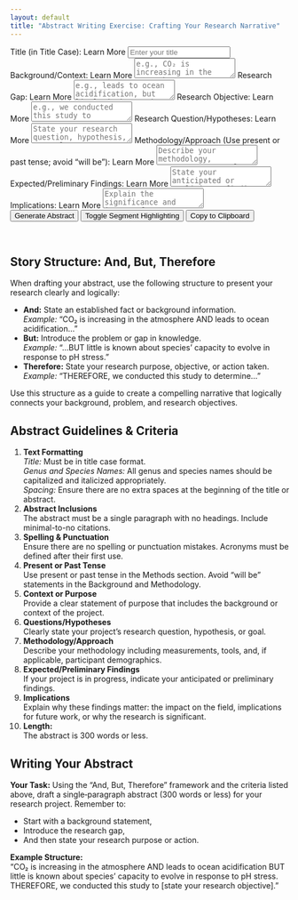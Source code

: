 ```yaml
---
layout: default
title: "Abstract Writing Exercise: Crafting Your Research Narrative"
---
```


<!-- Interactive Abstract Generator Form -->
<form id="abstractForm">
  <!-- TITLE FIELD -->
  <label for="title">
    Title (in Title Case): 
    <span class="learnMore" onclick="toggleExample('exampleTitle')">Learn More</span>
  </label>
  <div id="exampleTitle" class="example" style="display:none; margin:5px 0 10px 20px; border-left: 2px solid #007BFF; padding-left: 10px;">
    <p>
      <strong>Example 1:</strong> 
      <span title="Title must be in title case.">Are Whooping Cranes Destined for Extinction? Climate Change Imperils Recruitment and Population Growth</span>
      (Butler, M., Metzger, K., &amp; Harris, G., 2017)
      <a href="https://doi.org/10.1002/ece3.2892" target="_blank">[Link]</a>
    </p>
    <p>
      <strong>Example 2:</strong> 
      <span title="Title must be in title case.">Feeding Preferences and the Effect of Temperature on Feeding Rates of the Graceful Kelp Crab, Pugettia gracilis</span>
      (Johnson, K. H., Dobkowski, K. A., Seroy, S. K., Fox, S., &amp; Meenan, N., 2023)
      <a href="https://doi.org/10.7717/peerj.15223" target="_blank">[Link]</a>
    </p>
    <p>
      <strong>Example 3:</strong> 
      <span title="Title must be in title case.">Timing Is Everything: The Effect of Tidal Timing on Biodiversity During Heatwaves</span>
      (Sanfilippo, J., Guthery, H., Pop, J., &amp; Eklund, B., 2023)
      <!-- No DOI provided for this one -->
    </p>
  </div>
  <input type="text" id="title" name="title" placeholder="Enter your title" required>
  
  <!-- BACKGROUND/CONTEXT FIELD -->
  <label for="and">
    Background/Context: 
    <span class="learnMore" onclick="toggleExample('exampleBackground')">Learn More</span>
  </label>
  <div id="exampleBackground" class="example" style="display:none; margin:5px 0 10px 20px; border-left: 2px solid #007BFF; padding-left: 10px;">
    <p>
      <strong>Example 1:</strong> 
      “Identifying climatic drivers of an animal population's vital rates and locating where they operate steers conservation efforts to optimize species recovery.”
      (Butler et al., 2017)
      <a href="https://doi.org/10.1002/ece3.2892" target="_blank">[Link]</a>
    </p>
    <p>
      <strong>Example 2:</strong> 
      “Graceful kelp crabs (Pugettia gracilis) are abundant consumers in shallow subtidal ecosystems of the Salish Sea. These dynamic habitats are currently experiencing multiple changes including invasion by non-native seaweeds and ocean warming.”
      (Johnson et al., 2023)
      <a href="https://doi.org/10.7717/peerj.15223" target="_blank">[Link]</a>
    </p>
  </div>
  <textarea id="and" name="and" placeholder="e.g., CO₂ is increasing in the atmosphere" required></textarea>
  
  <!-- RESEARCH GAP FIELD -->
  <label for="but">
    Research Gap: 
    <span class="learnMore" onclick="toggleExample('exampleGap')">Learn More</span>
  </label>
  <div id="exampleGap" class="example" style="display:none; margin:5px 0 10px 20px; border-left: 2px solid #007BFF; padding-left: 10px;">
    <p>
      <strong>Example 1:</strong> 
      “However, little is known about P. gracilis’ foraging ecology.”
      (Johnson et al., 2023)
      <a href="https://doi.org/10.7717/peerj.15223" target="_blank">[Link]</a>
    </p>
    <p>
      <strong>Example 2:</strong> 
      “The anthomedusa Sarsia tubulosa has long been considered a ‘variable’ species, yet recent observations reveal the existence of at least three species.”
      (Miller, R., 1982)
      <a href="https://doi.org/10.1016/0022-0981(82)90089-2" target="_blank">[Link]</a>
    </p>
  </div>
  <textarea id="but" name="but" placeholder="e.g., leads to ocean acidification, but little is known about species' capacity to evolve in response to pH stress" required></textarea>
  
  <!-- RESEARCH OBJECTIVE FIELD -->
  <label for="therefore">
    Research Objective: 
    <span class="learnMore" onclick="toggleExample('exampleObjective')">Learn More</span>
  </label>
  <div id="exampleObjective" class="example" style="display:none; margin:5px 0 10px 20px; border-left: 2px solid #007BFF; padding-left: 10px;">
    <p>
      <strong>Example 1:</strong> 
      “Therefore, we identify climatic drivers of whooping crane recruitment throughout the species’ life cycle.”
      (Butler et al., 2017)
      <a href="https://doi.org/10.1002/ece3.2892" target="_blank">[Link]</a>
    </p>
    <p>
      <strong>Example 2:</strong> 
      “Therefore, we investigated their feeding preferences between native and invasive food sources, as well as feeding rates at elevated temperatures.”
      (Johnson et al., 2023)
      <a href="https://doi.org/10.7717/peerj.15223" target="_blank">[Link]</a>
    </p>
    <p>
      <strong>Example 3:</strong> 
      “Here, we present a brief observational account of the first‐known record of brooding, development, and hatching of fertilized eggs for O. californicus.”
      (Khen et al., 2022)
      <a href="https://doi.org/10.1002/ece3.9481" target="_blank">[Link]</a>
    </p>
  </div>
  <textarea id="therefore" name="therefore" placeholder="e.g., we conducted this study to assess..." required></textarea>
  
  <!-- RESEARCH QUESTION/HYPOTHESES FIELD -->
  <label for="researchQuestion">
    Research Question/Hypotheses: 
    <span class="learnMore" onclick="toggleExample('exampleQuestion')">Learn More</span>
  </label>
  <div id="exampleQuestion" class="example" style="display:none; margin:5px 0 10px 20px; border-left: 2px solid #007BFF; padding-left: 10px;">
    <p>
      <strong>Example 1:</strong> 
      “What are the feeding preferences of P. gracilis and how do elevated temperatures affect their feeding rates?”
      (Johnson et al., 2023)
      <a href="https://doi.org/10.7717/peerj.15223" target="_blank">[Link]</a>
    </p>
    <p>
      <strong>Example 2:</strong> 
      “How does tidal timing during heatwaves affect biodiversity in tidepool communities?”
      (Sanfilippo et al., 2023)
      <!-- No DOI provided -->
    </p>
    <p>
      <strong>Example 3:</strong> 
      “Do deep-sea cephalopods exhibit reproductive aggregations and what role might sexual cannibalism play?”
      (Vecchione, M., 2019)
      <a href="https://doi.org/10.3389/fmars.2019.00403" target="_blank">[Link]</a>
    </p>
  </div>
  <textarea id="researchQuestion" name="researchQuestion" placeholder="State your research question, hypothesis, or goal" required></textarea>
  
  <!-- METHODOLOGY/APPROACH FIELD -->
  <label for="methodology">
    Methodology/Approach (Use present or past tense; avoid “will be”): 
    <span class="learnMore" onclick="toggleExample('exampleMethodology')">Learn More</span>
  </label>
  <div id="exampleMethodology" class="example" style="display:none; margin:5px 0 10px 20px; border-left: 2px solid #007BFF; padding-left: 10px;">
    <p>
      <strong>Example 1:</strong> 
      “We collected P. gracilis from San Juan Island, WA and conducted no‐choice and choice experiments with two food sources.”
      (Johnson et al., 2023)
      <a href="https://doi.org/10.7717/peerj.15223" target="_blank">[Link]</a>
    </p>
    <p>
      <strong>Example 2:</strong> 
      “We examined how eight tidepools at Friday Harbor Labs were impacted by a four‑day heating event.”
      (Sanfilippo et al., 2023)
      <!-- Link if available -->
    </p>
    <p>
      <strong>Example 3:</strong> 
      “A series of morphological and behavioral observations, coupled with an extensive program of hybridization testing.”
      (Miller, R., 1982)
      <a href="https://doi.org/10.1016/0022-0981(82)90089-2" target="_blank">[Link]</a>
    </p>
  </div>
  <textarea id="methodology" name="methodology" placeholder="Describe your methodology, measurements, tools, and participant demographics (if applicable)" required></textarea>
  
  <!-- EXPECTED/PRELIMINARY FINDINGS FIELD -->
  <label for="findings">
    Expected/Preliminary Findings: 
    <span class="learnMore" onclick="toggleExample('exampleFindings')">Learn More</span>
  </label>
  <div id="exampleFindings" class="example" style="display:none; margin:5px 0 10px 20px; border-left: 2px solid #007BFF; padding-left: 10px;">
    <p>
      <strong>Example 1:</strong> 
      “In no‐choice experiments, P. gracilis ate equal amounts of native kelp and invasive seaweed; in choice experiments, P. gracilis preferred native kelp. Crabs exposed to elevated temperatures ate significantly more.”
      (Johnson et al., 2023)
      <a href="https://doi.org/10.7717/peerj.15223" target="_blank">[Link]</a>
    </p>
    <p>
      <strong>Example 2:</strong> 
      “Biodiversity did not change significantly over time in tidepools that remained submerged during the heatwave.”
      (Sanfilippo et al., 2023)
    </p>
    <p>
      <strong>Example 3:</strong> 
      “The incubation time was a maximum of 10 months at 8–10°C and embryos hatched over a period of 2.5 months.”
      (Khen et al., 2022)
      <a href="https://doi.org/10.1002/ece3.9481" target="_blank">[Link]</a>
    </p>
  </div>
  <textarea id="findings" name="findings" placeholder="State your anticipated or preliminary findings" required></textarea>
  
  <!-- IMPLICATIONS FIELD -->
  <label for="implications">
    Implications: 
    <span class="learnMore" onclick="toggleExample('exampleImplications')">Learn More</span>
  </label>
  <div id="exampleImplications" class="example" style="display:none; margin:5px 0 10px 20px; border-left: 2px solid #007BFF; padding-left: 10px;">
    <p>
      <strong>Example 1:</strong> 
      “We predicted whooping crane recruitment and population growth may fall below long‐term averages under increased CO₂, indicating that species recovery may require eight times longer.”
      (Butler et al., 2017)
      <a href="https://doi.org/10.1002/ece3.2892" target="_blank">[Link]</a>
    </p>
    <p>
      <strong>Example 2:</strong> 
      “Warming ocean temperatures may prompt P. gracilis to increase feeding, exacerbating harmful impacts on native kelp.”
      (Johnson et al., 2023)
      <a href="https://doi.org/10.7717/peerj.15223" target="_blank">[Link]</a>
    </p>
    <p>
      <strong>Example 3:</strong> 
      “These observations may indicate a deep-sea spawning aggregation and potentially sexual cannibalism, offering insights into cephalopod reproduction.”
      (Vecchione, M., 2019)
      <a href="https://doi.org/10.3389/fmars.2019.00403" target="_blank">[Link]</a>
    </p>
  </div>
  <textarea id="implications" name="implications" placeholder="Explain the significance and impact of your findings" required></textarea>
  
  <br>
  <button type="button" onclick="generateAbstract()">Generate Abstract</button>
  <button type="button" onclick="toggleHighlight()">Toggle Segment Highlighting</button>
  <button type="button" onclick="copyToClipboard()">Copy to Clipboard</button>
</form>

<div id="output" class="output" contenteditable="true"></div>
<div id="wordCount" class="output"></div>
<div id="warning" class="warning"></div>

<!-- Additional Instructions and Guidelines Below the Generator -->
<h2>Story Structure: And, But, Therefore</h2>
<p>
When drafting your abstract, use the following structure to present your research clearly and logically:
</p>
<ul>
  <li><strong>And:</strong> State an established fact or background information.
    <br><em>Example:</em> “CO₂ is increasing in the atmosphere AND leads to ocean acidification…”</li>
  <li><strong>But:</strong> Introduce the problem or gap in knowledge.
    <br><em>Example:</em> “…BUT little is known about species’ capacity to evolve in response to pH stress.”</li>
  <li><strong>Therefore:</strong> State your research purpose, objective, or action taken.
    <br><em>Example:</em> “THEREFORE, we conducted this study to determine…”</li>
</ul>
<p>
Use this structure as a guide to create a compelling narrative that logically connects your background, problem, and research objectives.
</p>

<h2>Abstract Guidelines & Criteria</h2>
<ol>
  <li><strong>Text Formatting</strong>
    <br><em>Title:</em> Must be in title case format.
    <br><em>Genus and Species Names:</em> All genus and species names should be capitalized and italicized appropriately.
    <br><em>Spacing:</em> Ensure there are no extra spaces at the beginning of the title or abstract.
  </li>
  <li><strong>Abstract Inclusions</strong>
    <br>The abstract must be a single paragraph with no headings. Include minimal-to-no citations.
  </li>
  <li><strong>Spelling &amp; Punctuation</strong>
    <br>Ensure there are no spelling or punctuation mistakes. Acronyms must be defined after their first use.
  </li>
  <li><strong>Present or Past Tense</strong>
    <br>Use present or past tense in the Methods section. Avoid “will be” statements in the Background and Methodology.
  </li>
  <li><strong>Context or Purpose</strong>
    <br>Provide a clear statement of purpose that includes the background or context of the project.
  </li>
  <li><strong>Questions/Hypotheses</strong>
    <br>Clearly state your project’s research question, hypothesis, or goal.
  </li>
  <li><strong>Methodology/Approach</strong>
    <br>Describe your methodology including measurements, tools, and, if applicable, participant demographics.
  </li>
  <li><strong>Expected/Preliminary Findings</strong>
    <br>If your project is in progress, indicate your anticipated or preliminary findings.
  </li>
  <li><strong>Implications</strong>
    <br>Explain why these findings matter: the impact on the field, implications for future work, or why the research is significant.
  </li>
  <li><strong>Length:</strong>
    <br>The abstract is 300 words or less.
  </li>
</ol>

<h2>Writing Your Abstract</h2>
<p>
<strong>Your Task:</strong> Using the “And, But, Therefore” framework and the criteria listed above, draft a single‑paragraph abstract (300 words or less) for your research project. Remember to:
</p>
<ul>
  <li>Start with a background statement,</li>
  <li>Introduce the research gap,</li>
  <li>And then state your research purpose or action.</li>
</ul>
<p>
<strong>Example Structure:</strong><br>
“CO₂ is increasing in the atmosphere AND leads to ocean acidification BUT little is known about species’ capacity to evolve in response to pH stress. THEREFORE, we conducted this study to [state your research objective].”
</p>

<script>
  // Toggle the display of an example block by ID.
  function toggleExample(id) {
    const el = document.getElementById(id);
    if (el.style.display === "none" || el.style.display === "") {
      el.style.display = "block";
    } else {
      el.style.display = "none";
    }
  }
  
  let highlightEnabled = false;
  
  // Check if each word in the title begins with an uppercase letter.
  function isTitleCase(str) {
    const words = str.split(' ');
    for (let word of words) {
      if (word.length === 0) continue;
      if (word[0] !== word[0].toUpperCase()) {
        return false;
      }
    }
    return true;
  }
  
  function generateAbstract() {
    const title = document.getElementById('title').value.trim();
    const andText = document.getElementById('and').value.trim();
    const butText = document.getElementById('but').value.trim();
    const thereforeText = document.getElementById('therefore').value.trim();
    const researchQuestion = document.getElementById('researchQuestion').value.trim();
    const methodology = document.getElementById('methodology').value.trim();
    const findings = document.getElementById('findings').value.trim();
    const implications = document.getElementById('implications').value.trim();
    
    let warnings = "";
    if (!isTitleCase(title)) {
      warnings += "Warning: Title is not in title case.\n";
    }
    
    // Build abstract without auto‑inserting punctuation.
    let plainAbstract = title + "\n\n" + andText + " " + butText + " " + researchQuestion + " " + thereforeText + " " + methodology + " " + findings + " " + implications;
    plainAbstract = plainAbstract.replace(/\s+/g, ' ').trim();
    
    // Build highlighted abstract with spans for each segment.
    let highlightedAbstract = title + "<br><br>";
    highlightedAbstract += "<span class='segment and-seg' title='Background/Context'>" + andText + "</span> ";
    highlightedAbstract += "<span class='segment but-seg' title='Research Gap'>" + butText + "</span> ";
    highlightedAbstract += "<span class='segment rq-seg' title='Research Question/Hypotheses'>" + researchQuestion + "</span> ";
    highlightedAbstract += "<span class='segment therefore-seg' title='Research Objective'>" + thereforeText + "</span> ";
    highlightedAbstract += "<span class='segment methodology-seg' title='Methodology/Approach'>" + methodology + "</span> ";
    highlightedAbstract += "<span class='segment findings-seg' title='Expected/Preliminary Findings'>" + findings + "</span> ";
    highlightedAbstract += "<span class='segment implications-seg' title='Implications'>" + implications + "</span>";
    
    let finalAbstract, finalOutput;
    if (highlightEnabled) {
      finalAbstract = highlightedAbstract;
      finalOutput = finalAbstract;
    } else {
      finalAbstract = plainAbstract;
      finalOutput = finalAbstract.replace(/\n/g, '<br>');
    }
    
    const wordCount = plainAbstract.split(/\s+/).length;
    
    document.getElementById('output').innerHTML = "<strong>Final Abstract (editable):</strong><br>" + finalOutput;
    document.getElementById('wordCount').innerText = "Word Count: " + wordCount;
    document.getElementById('warning').innerText = warnings + (wordCount > 300 ? "Warning: Your abstract exceeds 300 words!" : "");
  }
  
  function toggleHighlight() {
    highlightEnabled = !highlightEnabled;
    generateAbstract();
  }
  
  function copyToClipboard() {
    const text = document.getElementById('output').innerText;
    navigator.clipboard.writeText(text).then(() => {
      alert("Abstract copied to clipboard!");
    }).catch(err => {
      alert("Error copying to clipboard: " + err);
    });
  }
</script>
